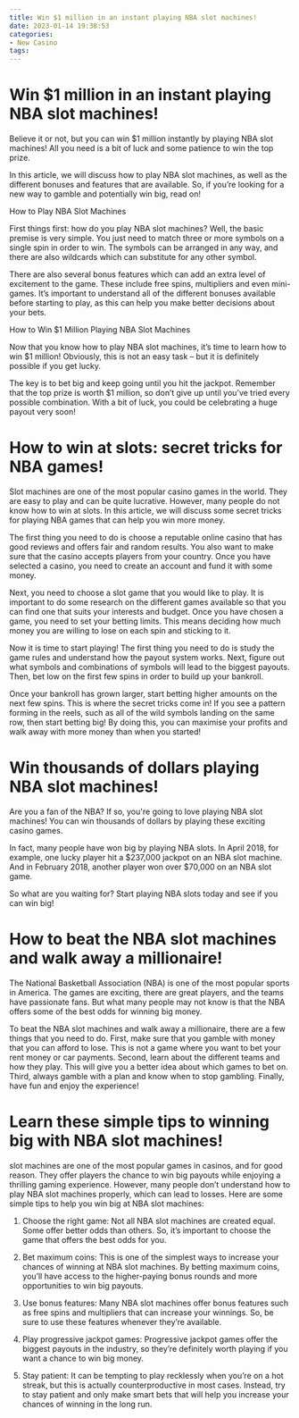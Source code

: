 ```yaml
---
title: Win $1 million in an instant playing NBA slot machines!
date: 2023-01-14 19:38:53
categories:
- New Casino
tags:
---
```



#  Win $1 million in an instant playing NBA slot machines!

Believe it or not, but you can win $1 million instantly by playing NBA slot machines! All you need is a bit of luck and some patience to win the top prize.

In this article, we will discuss how to play NBA slot machines, as well as the different bonuses and features that are available. So, if you’re looking for a new way to gamble and potentially win big, read on!

How to Play NBA Slot Machines

First things first: how do you play NBA slot machines? Well, the basic premise is very simple. You just need to match three or more symbols on a single spin in order to win. The symbols can be arranged in any way, and there are also wildcards which can substitute for any other symbol.

There are also several bonus features which can add an extra level of excitement to the game. These include free spins, multipliers and even mini-games. It’s important to understand all of the different bonuses available before starting to play, as this can help you make better decisions about your bets.

How to Win $1 Million Playing NBA Slot Machines

Now that you know how to play NBA slot machines, it’s time to learn how to win $1 million! Obviously, this is not an easy task – but it is definitely possible if you get lucky.

The key is to bet big and keep going until you hit the jackpot. Remember that the top prize is worth $1 million, so don’t give up until you’ve tried every possible combination. With a bit of luck, you could be celebrating a huge payout very soon!

#  How to win at slots: secret tricks for NBA games!

Slot machines are one of the most popular casino games in the world. They are easy to play and can be quite lucrative. However, many people do not know how to win at slots. In this article, we will discuss some secret tricks for playing NBA games that can help you win more money.

The first thing you need to do is choose a reputable online casino that has good reviews and offers fair and random results. You also want to make sure that the casino accepts players from your country. Once you have selected a casino, you need to create an account and fund it with some money.

Next, you need to choose a slot game that you would like to play. It is important to do some research on the different games available so that you can find one that suits your interests and budget. Once you have chosen a game, you need to set your betting limits. This means deciding how much money you are willing to lose on each spin and sticking to it.

Now it is time to start playing! The first thing you need to do is study the game rules and understand how the payout system works. Next, figure out what symbols and combinations of symbols will lead to the biggest payouts. Then, bet low on the first few spins in order to build up your bankroll.

Once your bankroll has grown larger, start betting higher amounts on the next few spins. This is where the secret tricks come in! If you see a pattern forming in the reels, such as all of the wild symbols landing on the same row, then start betting big! By doing this, you can maximise your profits and walk away with more money than when you started!

#  Win thousands of dollars playing NBA slot machines!

Are you a fan of the NBA? If so, you're going to love playing NBA slot machines! You can win thousands of dollars by playing these exciting casino games.

In fact, many people have won big by playing NBA slots. In April 2018, for example, one lucky player hit a $237,000 jackpot on an NBA slot machine. And in February 2018, another player won over $70,000 on an NBA slot game.

So what are you waiting for? Start playing NBA slots today and see if you can win big!

#  How to beat the NBA slot machines and walk away a millionaire!

The National Basketball Association (NBA) is one of the most popular sports in America. The games are exciting, there are great players, and the teams have passionate fans. But what many people may not know is that the NBA offers some of the best odds for winning big money.

To beat the NBA slot machines and walk away a millionaire, there are a few things that you need to do. First, make sure that you gamble with money that you can afford to lose. This is not a game where you want to bet your rent money or car payments. Second, learn about the different teams and how they play. This will give you a better idea about which games to bet on. Third, always gamble with a plan and know when to stop gambling. Finally, have fun and enjoy the experience!

#  Learn these simple tips to winning big with NBA slot machines!

 slot machines are one of the most popular games in casinos, and for good reason. They offer players the chance to win big payouts while enjoying a thrilling gaming experience. However, many people don’t understand how to play NBA slot machines properly, which can lead to losses. Here are some simple tips to help you win big at NBA slot machines:

1. Choose the right game: Not all NBA slot machines are created equal. Some offer better odds than others. So, it’s important to choose the game that offers the best odds for you.

2. Bet maximum coins: This is one of the simplest ways to increase your chances of winning at NBA slot machines. By betting maximum coins, you’ll have access to the higher-paying bonus rounds and more opportunities to win big payouts.

3. Use bonus features: Many NBA slot machines offer bonus features such as free spins and multipliers that can increase your winnings. So, be sure to use these features whenever they’re available.

4. Play progressive jackpot games: Progressive jackpot games offer the biggest payouts in the industry, so they’re definitely worth playing if you want a chance to win big money.

5. Stay patient: It can be tempting to play recklessly when you’re on a hot streak, but this is actually counterproductive in most cases. Instead, try to stay patient and only make smart bets that will help you increase your chances of winning in the long run.
